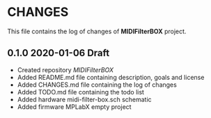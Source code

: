 # CHANGES
This file contains the log of changes of **MIDIFilterBOX** project.


## 0.1.0 2020-01-06 Draft
- Created repository *MIDIFilterBOX*
- Added README.md file containing description, goals and license
- Added CHANGES.md file containing the log of changes
- Added TODO.md file containing the todo list
- Added hardware midi-filter-box.sch schematic
- Added firmware MPLabX empty project